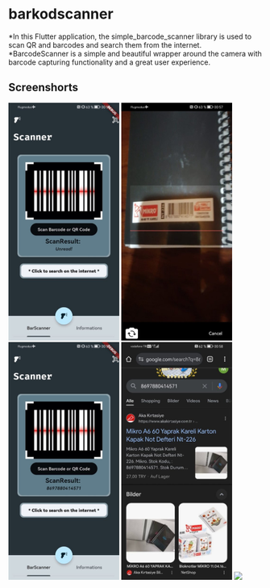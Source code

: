 # barkodscanner

*In this Flutter application, the simple_barcode_scanner library is used to scan QR and barcodes and search them from the internet.
*BarcodeScanner is a simple and beautiful wrapper around the camera with barcode capturing functionality and a great user experience.

## Screenshorts
<p>
  <img src="preview/preview1.jpeg" width="220"/>
  <img src="preview/preview2.jpeg" width="220"/>
  <img src="preview/preview3.jpeg" width="220"/>
  <img src="preview/preview4.jpeg" width="220"/>
  <img src="preview/preview5.jpeg" width="220"/>
</p>





